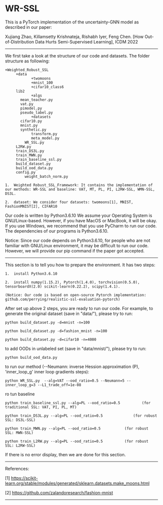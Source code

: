 # WR-SSL
This is a PyTorch implementation of the uncertainty-GNN model as described in our paper:
 
Xujiang Zhao, Killamsetty Krishnateja, Rishabh Iyer, Feng Chen. [How Out-of-Distribution Data Hurts Semi-Supervised Learning], ICDM 2022 

----------------------------------------------------------------------------------------
We first take a look at the structure of our code and datasets. The folder structure as following:

	+Weighted_Robust_SSL
	     +data
                +twomoons
                +mnist_100
                +cifar10_class6
	     lib2
                +algs
		   mean_teacher.py
		   vat.py
		   pimodel.py
		   pseudo_label.py
                +datasets
		   cifar10.py
		   mnist.py
		   synthetic.py
                transform.py
                meta_model.py
             WR_SSL.py
	     L2RW.py
	     train_DS3L.py
	     train_MWN.py
	     train_baseline_ssl.py
	     build_dataset.py
	     build_ood_data.py
	     config.py
             weight_batch_norm.py

    1.  Weighted Robust_SSL_Framework: It contains the implementation of our methods: WR-SSL and baseline: VAT, MT, PL, PI, L2RW-SSL, WMN-SSL, DS3L.
    
    2.  dataset: We consider four datasets: twomoons[1], MNIST, FashionMNIST[2], CIFAR10

Our code is written by Python3.6.10 We assume your Operating System is GNU/Linux-based. However, if you have MacOS or MacBook, it will be okay. If you use Windows, we recommend that you use PyCharm to run our code. The dependencies of our programs is Python3.6.10.

Notice: Since our code depends on Python3.6.10, for people who are not familiar with GNU/Linux environment, it may be difficult to run our code. However, we will provide our pip command if the paper got accepted.

----------------------------------------------------------------------------------------
This section is to tell you how to prepare the environment. It has two steps:

    1.  install Python3.6.10
    
    2.  install numpy(1.15.2), Pytorch(1.4.0), torchvision(0.5.0), tensorboardX(2.0) scikit-learn(0.22.2), scipy(1.4.1).
    
    (Notice: Our code is based on open-source Pytorch implementation: github.com/perrying/realistic-ssl-evaluation-pytorch)

After set up above 2 steps, you are ready to run our code. For example, to generate the original dataset (save in "data/"), please try to run:

    python build_dataset.py -d=mnist -n=100
    
    python build_dataset.py -d=fashion_mnist -n=100
    
    python build_dataset.py -d=cifar10 -n=4000

to add OODs in unlabeled set (save in "data/mnist/"), please try to run:

    python build_ood_data.py

to run our method (--Neumann: inverse Hession approximation (P), 'inner_loop_g' inner loop gradients steps):

    python WR_SSL.py  --alg=VAT --ood_ratio=0.5 --Neumann=5 --inner_loop_g=3 --L1_trade_off=1e-08 

ro tun baseline

    python train_baseline_ssl.py --alg=PL --ood_ratio=0.5          (for traditional SSL: VAT, PI, PL, MT)
    
    python train_DS3L.py --alg=PL --ood_ratio=0.5	           (for robust SSL: DS3L-SSL)
    
    python train_MWN.py --alg=PL --ood_ratio=0.5		   (for robust SSL: MWN-SSL)
    
    python train_L2RW.py --alg=PL --ood_ratio=0.5		   (for robust SSL: L2RW-SSL)

If there is no error display, then we are done for this section.

----------------------------------------------------------------------------------------


References:

[1] https://scikit-learn.org/stable/modules/generated/sklearn.datasets.make_moons.html

[2] https://github.com/zalandoresearch/fashion-mnist

----------------------------------------------------------------------------------------
